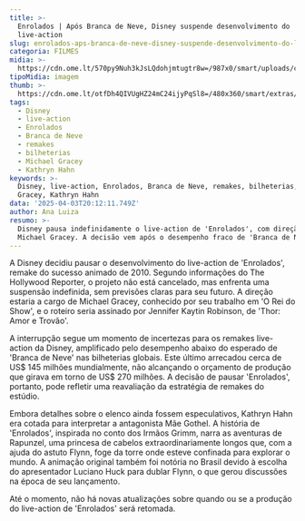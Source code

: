 ```yaml
---
title: >-
  Enrolados | Após Branca de Neve, Disney suspende desenvolvimento do
  live-action
slug: enrolados-aps-branca-de-neve-disney-suspende-desenvolvimento-do-live-action
categoria: FILMES
midia: >-
  https://cdn.ome.lt/570py9Nuh3kJsLQdohjmtugtr8w=/987x0/smart/uploads/conteudo/fotos/02_kI24GHB.jpg
tipoMidia: imagem
thumb: >-
  https://cdn.ome.lt/otfDh4QIVUgHZ24mC24ijyPqSl8=/480x360/smart/extras/conteudos/01_y6WbLOZ.jpg
tags:
  - Disney
  - live-action
  - Enrolados
  - Branca de Neve
  - remakes
  - bilheterias
  - Michael Gracey
  - Kathryn Hahn
keywords: >-
  Disney, live-action, Enrolados, Branca de Neve, remakes, bilheterias, Michael
  Gracey, Kathryn Hahn
data: '2025-04-03T20:12:11.749Z'
author: Ana Luiza
resumo: >-
  Disney pausa indefinidamente o live-action de 'Enrolados', com direção de
  Michael Gracey. A decisão vem após o desempenho fraco de 'Branca de Neve'.
---
```


A Disney decidiu pausar o desenvolvimento do live-action de 'Enrolados', remake do sucesso animado de 2010. Segundo informações do The Hollywood Reporter, o projeto não está cancelado, mas enfrenta uma suspensão indefinida, sem previsões claras para seu futuro. A direção estaria a cargo de Michael Gracey, conhecido por seu trabalho em 'O Rei do Show', e o roteiro seria assinado por Jennifer Kaytin Robinson, de 'Thor: Amor e Trovão'.

A interrupção segue um momento de incertezas para os remakes live-action da Disney, amplificado pelo desempenho abaixo do esperado de 'Branca de Neve' nas bilheterias globais. Este último arrecadou cerca de US$ 145 milhões mundialmente, não alcançando o orçamento de produção que girava em torno de US$ 270 milhões. A decisão de pausar 'Enrolados', portanto, pode refletir uma reavaliação da estratégia de remakes do estúdio.

Embora detalhes sobre o elenco ainda fossem especulativos, Kathryn Hahn era cotada para interpretar a antagonista Mãe Gothel. A história de 'Enrolados', inspirada no conto dos Irmãos Grimm, narra as aventuras de Rapunzel, uma princesa de cabelos extraordinariamente longos que, com a ajuda do astuto Flynn, foge da torre onde esteve confinada para explorar o mundo. A animação original também foi notória no Brasil devido à escolha do apresentador Luciano Huck para dublar Flynn, o que gerou discussões na época de seu lançamento.

Até o momento, não há novas atualizações sobre quando ou se a produção do live-action de 'Enrolados' será retomada.
